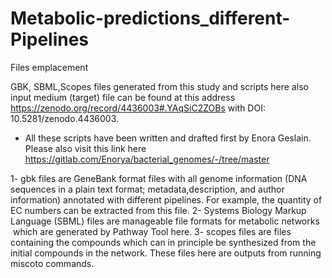 # Metabolic-predictions_different-Pipelines

Files emplacement

GBK, SBML,Scopes files generated from this study and scripts here also input medium (target) file can be found at this address https://zenodo.org/record/4436003#.YAqSiC2ZOBs with DOI: 10.5281/zenodo.4436003.

* All these scripts have been written and drafted first by Enora Geslain. Please also visit this link here https://gitlab.com/Enorya/bacterial_genomes/-/tree/master

1- gbk files are GeneBank format files with all genome information (DNA sequences in a plain text format; metadata,description, and author information) annotated with different pipelines. For example, the quantity of EC numbers can be extracted from this file.
2- Systems Biology Markup Language (SBML) files are manageable file formats for metabolic networks  which are generated by Pathway Tool here.
3- scopes files are files containing the compounds which can in principle be synthesized from the initial compounds in the network. These files here are outputs from running miscoto commands.
